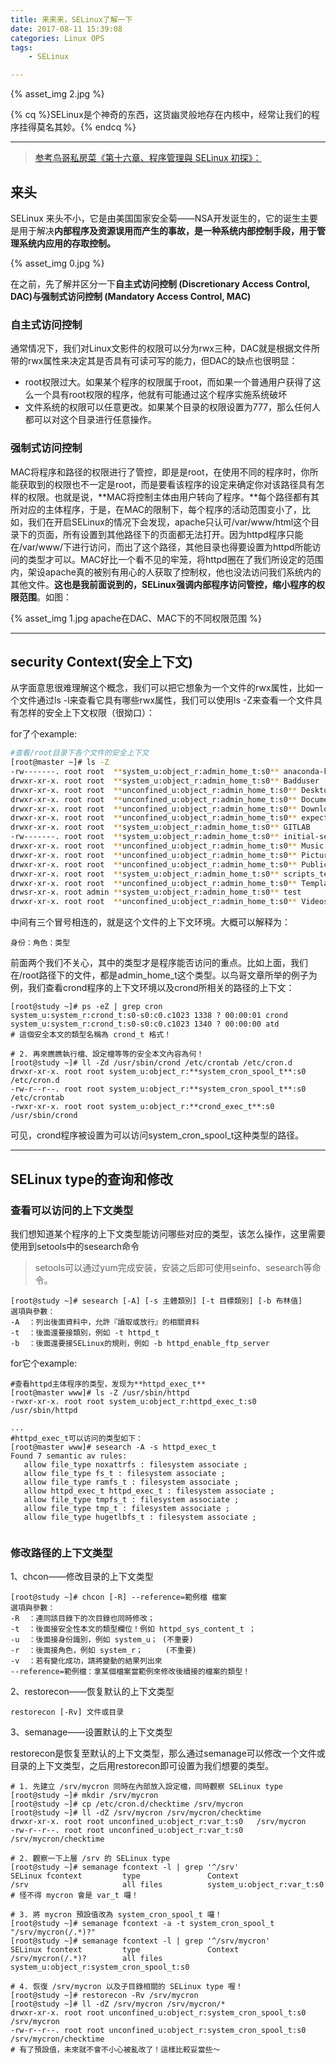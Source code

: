 ```yaml
---
title: 来来来，SELinux了解一下
date: 2017-08-11 15:39:08
categories: Linux OPS
tags:
    - SELinux

---
```



{% asset_img 2.jpg %}

{% cq %}SELinux是个神奇的东西，这货幽灵般地存在内核中，经常让我们的程序挂得莫名其妙。{% endcq %}

<!-- more -->

---

> [参考鸟哥私房菜《第十六章、程序管理與 SELinux 初探》：](http://linux.vbird.org/linux_basic/0440processcontrol.php#selinux)
> 
## 来头 ##

SELinux 来头不小，它是由美国国家安全菊——NSA开发诞生的，它的诞生主要是用于解决**内部程序及资源误用而产生的事故，是一种系统内部控制手段，用于管理系统内应用的存取控制。**

{% asset_img 0.jpg %}

在之前，先了解并区分一下**自主式访问控制 (Discretionary Access Control, DAC)**与**强制式访问控制 (Mandatory Access Control, MAC)**

### 自主式访问控制 ###

通常情况下，我们对Linux文影件的权限可以分为rwx三种，DAC就是根据文件所带的rwx属性来决定其是否具有可读可写的能力，但DAC的缺点也很明显：
- root权限过大。如果某个程序的权限属于root，而如果一个普通用户获得了这么一个具有root权限的程序，他就有可能通过这个程序实施系统破坏
- 文件系统的权限可以任意更改。如果某个目录的权限设置为777，那么任何人都可以对这个目录进行任意操作。

### 强制式访问控制 ###

MAC将程序和路径的权限进行了管控，即是是root，在使用不同的程序时，你所能获取到的权限也不一定是root，而是要看该程序的设定来确定你对该路径具有怎样的权限。也就是说，**MAC将控制主体由用户转向了程序。**每个路径都有其所对应的主体程序，于是，在MAC的限制下，每个程序的活动范围变小了，比如，我们在开启SELinux的情况下会发现，apache只认可/var/www/html这个目录下的页面，所有设置到其他路径下的页面都无法打开。因为httpd程序只能在/var/www/下进行访问，而出了这个路径，其他目录也得要设置为httpd所能访问的类型才可以。MAC好比一个看不见的牢笼，将httpd圈在了我们所设定的范围内，架设apache真的被别有用心的人获取了控制权，他也没法访问我们系统内的其他文件。**这也是我前面说到的，SELinux强调内部程序访问管控，缩小程序的权限范围**。如图：

{% asset_img 1.jpg apache在DAC、MAC下的不同权限范围 %}

---


## security Context(安全上下文) ##

从字面意思很难理解这个概念，我们可以把它想象为一个文件的rwx属性，比如一个文件通过ls -l来查看它具有哪些rwx属性，我们可以使用ls -Z来查看一个文件具有怎样的安全上下文权限（很拗口）：

for了个example:

```bash
#查看/root目录下各个文件的安全上下文
[root@master ~]# ls -Z
-rw-------. root root  **system_u:object_r:admin_home_t:s0** anaconda-ks.cfg
drwxr-xr-x. root root  **system_u:object_r:admin_home_t:s0** Badduser
drwxr-xr-x. root root  **unconfined_u:object_r:admin_home_t:s0** Desktop
drwxr-xr-x. root root  **unconfined_u:object_r:admin_home_t:s0** Documents
drwxr-xr-x. root root  **unconfined_u:object_r:admin_home_t:s0** Downloads
drwxr-xr-x. root root  **unconfined_u:object_r:admin_home_t:s0** expect_test
drwxr-xr-x. root root  **system_u:object_r:admin_home_t:s0** GITLAB
-rw-------. root root  **system_u:object_r:admin_home_t:s0** initial-setup-ks.cfg
drwxr-xr-x. root root  **unconfined_u:object_r:admin_home_t:s0** Music
drwxr-xr-x. root root  **unconfined_u:object_r:admin_home_t:s0** Pictures
drwxr-xr-x. root root  **unconfined_u:object_r:admin_home_t:s0** Public
drwxr-xr-x. root root  **system_u:object_r:admin_home_t:s0** scripts_test
drwxr-xr-x. root root  **unconfined_u:object_r:admin_home_t:s0** Templates
drwsr-xr-x. root admin **system_u:object_r:admin_home_t:s0** test
drwxr-xr-x. root root  **unconfined_u:object_r:admin_home_t:s0** Videos

```

中间有三个冒号相连的，就是这个文件的上下文环境。大概可以解释为：

```
身份：角色：类型
```

前面两个我们不关心，其中的类型才是程序能否访问的重点。比如上面，我们在/root路径下的文件，都是admin_home_t这个类型。以鸟哥文章所举的例子为例，我们查看crond程序的上下文环境以及crond所相关的路径的上下文：

```
[root@study ~]# ps -eZ | grep cron
system_u:system_r:crond_t:s0-s0:c0.c1023 1338 ? 00:00:01 crond
system_u:system_r:crond_t:s0-s0:c0.c1023 1340 ? 00:00:00 atd
# 這個安全本文的類型名稱為 crond_t 格式！

# 2. 再來瞧瞧執行檔、設定檔等等的安全本文內容為何！
[root@study ~]# ll -Zd /usr/sbin/crond /etc/crontab /etc/cron.d
drwxr-xr-x. root root system_u:object_r:**system_cron_spool_t**:s0 /etc/cron.d
-rw-r--r--. root root system_u:object_r:**system_cron_spool_t**:s0 /etc/crontab
-rwxr-xr-x. root root system_u:object_r:**crond_exec_t**:s0 /usr/sbin/crond
```

可见，crond程序被设置为可以访问system_cron_spool_t这种类型的路径。

---

## SELinux type的查询和修改 ##

### 查看可以访问的上下文类型 ###

我们想知道某个程序的上下文类型能访问哪些对应的类型，该怎么操作，这里需要使用到setools中的sesearch命令

> setools可以通过yum完成安装，安装之后即可使用seinfo、sesearch等命令。

```
[root@study ~]# sesearch [-A] [-s 主體類別] [-t 目標類別] [-b 布林值]
選項與參數：
-A  ：列出後面資料中，允許『讀取或放行』的相關資料
-t  ：後面還要接類別，例如 -t httpd_t
-b  ：後面還要接SELinux的規則，例如 -b httpd_enable_ftp_server
```

for它个example:

```
#查看httpd主体程序的类型，发现为**httpd_exec_t**
[root@master www]# ls -Z /usr/sbin/httpd 
-rwxr-xr-x. root root system_u:object_r:httpd_exec_t:s0 /usr/sbin/httpd

...
#httpd_exec_t可以访问的类型如下：
[root@master www]# sesearch -A -s httpd_exec_t
Found 7 semantic av rules:
   allow file_type noxattrfs : filesystem associate ; 
   allow file_type fs_t : filesystem associate ; 
   allow file_type ramfs_t : filesystem associate ; 
   allow httpd_exec_t httpd_exec_t : filesystem associate ; 
   allow file_type tmpfs_t : filesystem associate ; 
   allow file_type tmp_t : filesystem associate ; 
   allow file_type hugetlbfs_t : filesystem associate ; 


```

### 修改路径的上下文类型 ###

1、chcon——修改目录的上下文类型

```
[root@study ~]# chcon [-R] --reference=範例檔 檔案
選項與參數：
-R  ：連同該目錄下的次目錄也同時修改；
-t  ：後面接安全性本文的類型欄位！例如 httpd_sys_content_t ；
-u  ：後面接身份識別，例如 system_u； (不重要)
-r  ：後面接角色，例如 system_r；     (不重要)
-v  ：若有變化成功，請將變動的結果列出來
--reference=範例檔：拿某個檔案當範例來修改後續接的檔案的類型！
```

2、restorecon——恢复默认的上下文类型

    restorecon [-Rv] 文件或目录

3、semanage——设置默认的上下文类型

restorecon是恢复至默认的上下文类型，那么通过semanage可以修改一个文件或目录的上下文类型，之后用restorecon即可设置为我们想要的类型。

```
# 1. 先建立 /srv/mycron 同時在內部放入設定檔，同時觀察 SELinux type
[root@study ~]# mkdir /srv/mycron
[root@study ~]# cp /etc/cron.d/checktime /srv/mycron
[root@study ~]# ll -dZ /srv/mycron /srv/mycron/checktime
drwxr-xr-x. root root unconfined_u:object_r:var_t:s0   /srv/mycron
-rw-r--r--. root root unconfined_u:object_r:var_t:s0   /srv/mycron/checktime

# 2. 觀察一下上層 /srv 的 SELinux type
[root@study ~]# semanage fcontext -l | grep '^/srv'
SELinux fcontext         type               Context
/srv                     all files          system_u:object_r:var_t:s0
# 怪不得 mycron 會是 var_t 囉！

# 3. 將 mycron 預設值改為 system_cron_spool_t 囉！
[root@study ~]# semanage fcontext -a -t system_cron_spool_t "/srv/mycron(/.*)?"
[root@study ~]# semanage fcontext -l | grep '^/srv/mycron'
SELinux fcontext         type               Context
/srv/mycron(/.*)?        all files          system_u:object_r:system_cron_spool_t:s0

# 4. 恢復 /srv/mycron 以及子目錄相關的 SELinux type 喔！
[root@study ~]# restorecon -Rv /srv/mycron
[root@study ~]# ll -dZ /srv/mycron /srv/mycron/*
drwxr-xr-x. root root unconfined_u:object_r:system_cron_spool_t:s0 /srv/mycron
-rw-r--r--. root root unconfined_u:object_r:system_cron_spool_t:s0 /srv/mycron/checktime
# 有了預設值，未來就不會不小心被亂改了！這樣比較妥當些～
```

